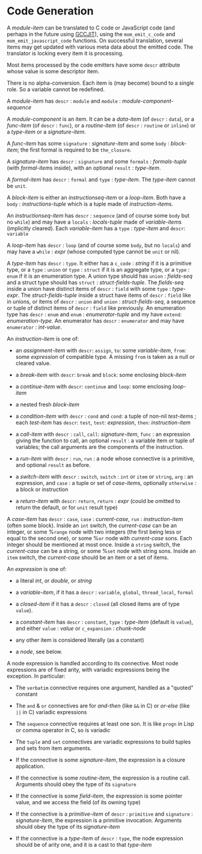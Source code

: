 <!-- -*- markdown -*- -->
# Code Generation

A *module-item* can be translated to C code or JavaScript code (and
perhaps in the future using [GCCJIT][]), using the `mom_emit_c_code`
and `mom_emit_javascript_code` functions. On successful translation,
several items may get updated with various meta data about the emitted
code. The translator is locking every item it is processing.

Most items processed by the code emitters have some `descr` attribute whose value is some descriptor item.

There is no alpha-conversion. Each item is (may become) bound to a single role. So
a variable cannot be redefined.

A *module-item* has `descr` : `module` and `module` :
*module-component-sequence*

A *module-component* is an item. It can be a *data-item* (of `descr` :
`data`), or a *func-item* (of `descr` : `func`), or a *routine-item*
(of `descr` : `routine` or `inline`) or a *type-item* or a *signature-item*.

A *func-item* has some `signature` : *signature-item* and some `body` : *block-item*; the first formal is required to be `the_closure`.

A *signature-item* has `descr` : `signature` and some `formals` :
*formals-tuple* (with *formal-item*s inside), with an optional
`result` : *type-item*.

A *formal-item* has `descr` : `formal` and `type` : *type-item*. The *type-item* cannot be `unit`.

A *block-item* is either an *instructionseq-item* or a *loop-item*. Both have
a `body` : *instructions-tuple* which is a tuple made of
*instruction-item*s.

An *instructionseq-item* has `descr` : `sequence` (and of course some
`body` but no `while`) and may have a `locals` : *locals-tuple* made of
*variable-item*s (implicitly cleared). Each *variable-item* has a
`type` : *type-item* and `descr`: `variable`

A *loop-item* has `descr` : `loop` (and of course some `body`, but no
`locals`) and may have a `while` : *expr* (whose computed type cannot
be `unit` or nil).

A *type-item* has `descr` : `type`. It either has a `c_code` :
*string* if it is a primitive type, or a `type` : `union` or `type` :
`struct` if it is an aggregate type, or a `type` : `enum` if it is an
enumeration type. A union type should has `union` : *fields-seq* and a
struct type should has `struct` : *struct-fields-tuple*. The
*fields-seq* inside a union have distinct items of `descr` : `field`
with some `type` : *type-expr*. The *struct-fields-tuple* inside a
struct have items of `descr` : `field` like in unions, or items of
`descr` : `union` and `union` : *struct-fields-seq*, a sequence or
tuple of distinct items of `descr` : `field` like previously.  An
enumeration type has `descr` : `enum` and `enum` : *enumerator-tuple*
and my have `extend`: *enumeration-type*.  An enumerator has `descr` :
`enumerator` and may have `enumerator` : *int-value*.


An *instruction-item* is one of:

* an *assignment-item* with `descr`: `assign`, `to`: some
  *variable-item*, `from`: some *expression* of compatible type. A
  missing `from` is taken as a null or cleared value.

* a *break-item* with `descr`: `break` and `block`: some enclosing *block-item*

* a *continue-item* with  `descr`: `continue` and `loop`: some enclosing *loop-item*

* a nested fresh *block-item* 

* a *condition-item* with `descr` : `cond` and `cond`: a tuple of
non-nil *test-item*s ; each *test-item* has `descr`: `test`, `test`:
*expression*, `then`: *instruction-item*

* a *call-item* with `descr` : `call`, `call`: *signature-item*, `func`
: an expression giving the function to call, an optional `result` : a
variable item or tuple of variables; the call arguments are the
components of the instruction.

* a *run-item* with `descr` : `run`, `run` : a node whose connective
is a primitive, and optional `result` as before.

* a *switch-item* with `descr` : `switch`, `switch` : `int` or `item` or
`string`, `arg` : an expression, and `case` : a tuple or set of
*case-item*s, optionally `otherwise` : a block or instruction

* a *return-item* with `descr`: `return`, `return` : *expr* (could be
  omitted to return the default, or for `unit` result type)

A *case-item* has `descr` : `case`, `case` : *current-case*, `run` :
*instruction-item* (often some block). Inside an `int` switch, the
*current-case* can be an integer, or some %`range` node with two
integers (the first being less or equal to the second one), or some
%`or` node with *current-case* sons. Each integer should be mentioned
at most once. Inside a `string` switch, the *current-case* can be a
string, or some %`set` node with string sons. Inside an `item` switch,
the *current-case* should be an item or a set of items.

An *expression* is one of:

* a literal *int*, or *double*, or *string*

* a *variable-item*, if it has a `descr` : `variable`, `global`, `thread_local`, `formal`

* a *closed-item* if it has a `descr` : `closed` (all closed items are
of type `value`).

* a *constant-item* has `descr` : `constant`, `type` : *type-item*
  (default is `value`), and either `value` : *value* or
  `c_expansion` : *chunk-node*

* any other item is considered literally (as a constant)

* a *node*, see below.


A node expression is handled according to its connective. Most node
expressions are of fixed arity, with variadic expressions being the
exception. In particular:

* The `verbatim` connective requires one argument, handled as a "quoted" constant

* The `and` & `or` connectives are for *and-then* (like `&&` in C) or
  *or-else* (like `||` in C) variadic expressions

* The `sequence` connective requires at least one son. It is like
  `progn` in Lisp or comma operator in C, so is variadic

* The `tuple` and `set` connectives are variadic expressions to build
  tuples and sets from item arguments.

* If the connective is some *signature-item*, the expression is a closure application.

* If the connective is some *routine-item*, the expression is a
  routine call. Arguments should obey the type of its `signature`

* If the connective is some *field-item*, the expression is some
  pointer value, and we access the field (of its owning type)

* If the connective is a *primitive-item* of `descr` : `primitive` and
  `signature` : *signature-item*, the expression is a primitive
  invocation.  Arguments should obey the type of its *signature-item*

* If the connective is a *type-item* of `descr` : `type`, the node
  expression should be of arity one, and it is a cast to that
  *type-item*

[GCCJIT]: http://gcc.gnu.org/onlinedocs/jit/

